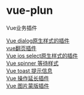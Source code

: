 # vue-plun
Vue业务插件


[Vue dialog原生样式的插件](https://github.com/zhanglongdream/vue-plun/tree/dialog-pc)<br/>
[vue翻页插件](https://github.com/zhanglongdream/vue-plun/tree/paginate)<br/>
[Vue ios select原生样式的插件](https://github.com/zhanglongdream/vue-plun/tree/select-ios)<br/>
[Vue spinner 等待样式](https://github.com/zhanglongdream/vue-plun/tree/spinner)<br/>
[Vue toast 提示信息](https://github.com/zhanglongdream/vue-plun/tree/toast)<br/>
[Vue 操作延长插件](https://github.com/zhanglongdream/vue-plun/tree/vue-message)<br/>
[Vue 图片蒙版插件](https://github.com/zhanglongdream/vue-plun/tree/enlargeImage)<br/>
